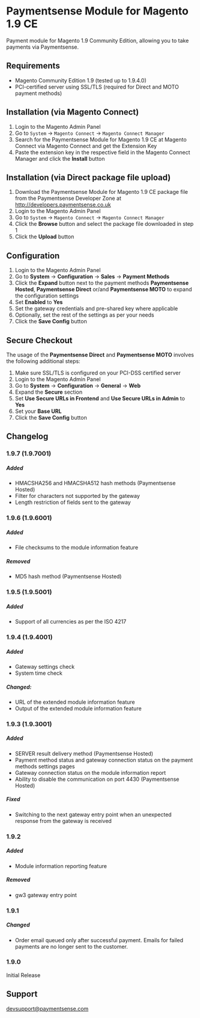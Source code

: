 Paymentsense Module for Magento 1.9 CE
====================================

Payment module for Magento 1.9 Community Edition, allowing you to take payments via Paymentsense.


Requirements
------------

* Magento Community Edition 1.9 (tested up to 1.9.4.0)
* PCI-certified server using SSL/TLS (required for Direct and MOTO payment methods)


Installation (via Magento Connect)
-------------------

1. Login to the Magento Admin Panel
2. Go to ```System``` -> ```Magento Connect``` -> ```Magento Connect Manager```
3. Search for the Paymentsense Module for Magento 1.9 CE at Magento Connect via Magento Connect and get the Extension Key
4. Paste the extension key in the respective field in the Magento Connect Manager and click the **Install** button


Installation (via Direct package file upload)
-------------------

1. Download the Paymentsense Module for Magento 1.9 CE package file from the Paymentsense Developer Zone at http://developers.paymentsense.co.uk
2. Login to the Magento Admin Panel
3. Go to ```System``` -> ```Magento Connect``` -> ```Magento Connect Manager```
4. Click the **Browse** button and select the package file downloaded in step 1
5. Click the **Upload** button


Configuration
-------------

1. Login to the Magento Admin Panel
2. Go to **System** -> **Configuration** -> **Sales** -> **Payment Methods**
3. Click the **Expand** button next to the payment methods **Paymentsense Hosted**,
  **Paymentsense Direct** or/and **Paymentsense MOTO** to expand the configuration settings
4. Set **Enabled** to **Yes**
5. Set the gateway credentials and pre-shared key where applicable
6. Optionally, set the rest of the settings as per your needs
7. Click the **Save Config** button


Secure Checkout
---------------

The usage of the **Paymentsense Direct** and **Paymentsense MOTO** involves the following additional steps:

1. Make sure SSL/TLS is configured on your PCI-DSS certified server
2. Login to the Magento Admin Panel
3. Go to **System** -> **Configuration** -> **General** -> **Web**
4. Expand the **Secure** section
5. Set **Use Secure URLs in Frontend** and **Use Secure URLs in Admin** to **Yes**
6. Set your **Base URL**
7. Click the **Save Config** button


Changelog
---------

### 1.9.7 (1.9.7001)
##### Added
- HMACSHA256 and HMACSHA512 hash methods (Paymentsense Hosted)
- Filter for characters not supported by the gateway
- Length restriction of fields sent to the gateway


### 1.9.6 (1.9.6001)
##### Added
- File checksums to the module information feature

##### Removed
- MD5 hash method (Paymentsense Hosted)


### 1.9.5 (1.9.5001)
##### Added
- Support of all currencies as per the ISO 4217


### 1.9.4 (1.9.4001)
##### Added
- Gateway settings check
- System time check

##### Changed:
- URL of the extended module information feature
- Output of the extended module information feature


### 1.9.3 (1.9.3001)
##### Added
- SERVER result delivery method (Paymentsense Hosted)
- Payment method status and gateway connection status on the payment methods settings pages
- Gateway connection status on the module information report
- Ability to disable the communication on port 4430 (Paymentsense Hosted)

##### Fixed
- Switching to the next gateway entry point when an unexpected response from the gateway is received


### 1.9.2
##### Added
- Module information reporting feature

##### Removed
- gw3 gateway entry point


### 1.9.1
##### Changed
- Order email queued only after successful payment. Emails for failed payments are no longer sent to the customer.


### 1.9.0
Initial Release


Support
-------

[devsupport@paymentsense.com](mailto:devsupport@paymentsense.com)
